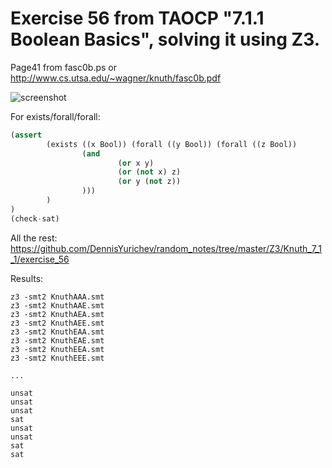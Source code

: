 # Exercise 56 from TAOCP "7.1.1 Boolean Basics", solving it using Z3.

Page41 from fasc0b.ps or http://www.cs.utsa.edu/~wagner/knuth/fasc0b.pdf

![screenshot](https://raw.githubusercontent.com/DennisYurichev/random_notes/master/Z3/Knuth_7_1_1/exercise_56/fasc0b_page41.png)

For exists/forall/forall:

```python
(assert
        (exists ((x Bool)) (forall ((y Bool)) (forall ((z Bool))
                (and
                        (or x y)
                        (or (not x) z)
                        (or y (not z))
                )))
        )
)
(check-sat)
```

All the rest: https://github.com/DennisYurichev/random_notes/tree/master/Z3/Knuth_7_1_1/exercise_56

Results:

```
z3 -smt2 KnuthAAA.smt
z3 -smt2 KnuthAAE.smt
z3 -smt2 KnuthAEA.smt
z3 -smt2 KnuthAEE.smt
z3 -smt2 KnuthEAA.smt
z3 -smt2 KnuthEAE.smt
z3 -smt2 KnuthEEA.smt
z3 -smt2 KnuthEEE.smt

...

unsat
unsat
unsat
sat
unsat
unsat
sat
sat
```

